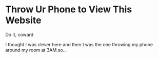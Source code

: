 # Throw Ur Phone to View This Website
Do it, coward

I thought I was clever here and then I was the one throwing my phone around my room at 3AM so...
